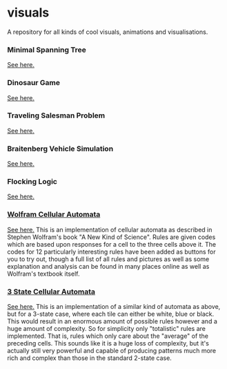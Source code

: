 # visuals
A repository for all kinds of cool visuals, animations and visualisations.

### Minimal Spanning Tree
[See here.](https://nick-hiebl.github.io/visuals/mst/)

### Dinosaur Game
[See here.](https://nick-hiebl.github.io/visuals/dino/)

### Traveling Salesman Problem
[See here.](https://nick-hiebl.github.io/visuals/tsp/)

### Braitenberg Vehicle Simulation
[See here.](https://nick-hiebl.github.io/visuals/vehicles/)

### Flocking Logic
[See here.](https://nick-hiebl.github.io/visuals/flocking/)

### [Wolfram Cellular Automata](#wolfram-cellular-automata)
[See here.](https://nick-hiebl.github.io/visuals/wolfram/)
This is an implementation of cellular automata as described in Stephen
Wolfram's book "A New Kind of Science". Rules are given codes which are
based upon responses for a cell to the three cells above it. The codes
for 12 particularly interesting rules have been added as buttons for you
to try out, though a full list of all rules and pictures as well as
some explanation and analysis can be found in many places online as well
as Wolfram's textbook itself.

### [3 State Cellular Automata](#3-state-cellular-automata)
[See here.](https://nick-hiebl.github.io/visuals/wolfram-3/)
This is an implementation of a similar kind of automata as above, but
for a 3-state case, where each tile can either be white, blue or black.
This would result in an enormous amount of possible rules however and a
huge amount of complexity. So for simplicity only "totalistic" rules are
implemented. That is, rules which only care about the "average" of the
preceding cells. This sounds like it is a huge loss of complexity, but
it's actually still very powerful and capable of producing patterns much
more rich and complex than those in the standard 2-state case.
